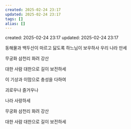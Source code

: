 ```yaml
---
created: 2025-02-24 23:17
updated: 2025-02-24 23:17
tags: []
alias: []
---
```


created: 2025-02-24 23:17
updated: 2025-02-24 23:17

동해물과 백두산이 마르고 닳도록 
하느님이 보우하사 우리 나라 만세

무궁화 삼천리 화려 강산

대한 사람 대한으로 길이 보전하세

이 기상과 이맘으로 충성을 다하여

괴로우나 즐거우나 

나라 사랑하세

무궁화 삼천리 화려 강산

대한 사람 대한으로 길이 보전하세


